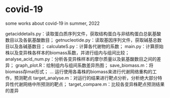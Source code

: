 # covid-19
some works about covid-19 in summer, 2022

getaciddetails.py：读取蛋白质序列文件，获取结构蛋白与非结构蛋白总氨基酸数目以及各氨基酸数目；
getnucleotide.py：读取基因序列文件，获取碱基总数目以及各碱基数目；
calculateS.py：计算各代谢物的系数；
main.py：计算原始株以及变异株各样本的biomass系数，并进行组内与组间比较；
analyse_acid_num.py：分析各变异株样本的摩尔质量以及氨基酸数目之间的差异；
graph_plot.R：绘制组内与组间系数差异热图；
save_biomass.m：将biomass存mat形式；
...
运行使用各毒株的biomass来进行代谢网络重构的工作，预测靶点
target_analyse.m：对运行的结果进行靶点分析，分析绝大部分特异性代谢网络中所预测的靶点；
target_compare.m：比较各变异株靶点预测结果的差异
